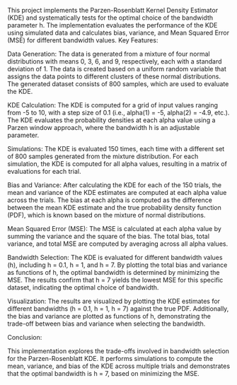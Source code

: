 This project implements the Parzen-Rosenblatt Kernel Density Estimator (KDE) and systematically tests for the optimal choice of the bandwidth parameter h. The implementation evaluates the performance of the KDE using simulated data and calculates bias, variance, and Mean Squared Error (MSE) for different bandwidth values.
Key Features:

Data Generation:
The data is generated from a mixture of four normal distributions with means 0, 3, 6, and 9, respectively, each with a standard deviation of 1. The data is created based on a uniform random variable that assigns the data points to different clusters of these normal distributions.
The generated dataset consists of 800 samples, which are used to evaluate the KDE.

KDE Calculation:
The KDE is computed for a grid of input values ranging from -5 to 10, with a step size of 0.1 (i.e., alpha(1) = -5, alpha(2) = -4.9, etc.).
The KDE evaluates the probability densities at each alpha value using a Parzen window approach, where the bandwidth h is an adjustable parameter.

Simulations:
The KDE is evaluated 150 times, each time with a different set of 800 samples generated from the mixture distribution.
For each simulation, the KDE is computed for all alpha values, resulting in a matrix of evaluations for each trial.

Bias and Variance:
After calculating the KDE for each of the 150 trials, the mean and variance of the KDE estimates are computed at each alpha value across the trials.
The bias at each alpha is computed as the difference between the mean KDE estimate and the true probability density function (PDF), which is known based on the mixture of normal distributions.

Mean Squared Error (MSE):
The MSE is calculated at each alpha value by summing the variance and the square of the bias.
The total bias, total variance, and total MSE are computed by averaging across all alpha values.

Bandwidth Selection:
The KDE is evaluated for different bandwidth values (h), including h = 0.1, h = 1, and h = 7.
By plotting the total bias and variance as functions of h, the optimal bandwidth is determined by minimizing the MSE.
The results confirm that h = 7 yields the lowest MSE for this specific dataset, indicating the optimal choice of bandwidth.

Visualization:
The results are visualized by plotting the KDE estimates for different bandwidths (h = 0.1, h = 1, h = 7) against the true PDF.
Additionally, the bias and variance are plotted as functions of h, demonstrating the trade-off between bias and variance when selecting the bandwidth.

Conclusion:

This implementation explores the trade-offs involved in bandwidth selection for the Parzen-Rosenblatt KDE. It performs simulations to compute the mean, variance, and bias of the KDE across multiple trials and demonstrates that the optimal bandwidth is h = 7, based on minimizing the MSE.
